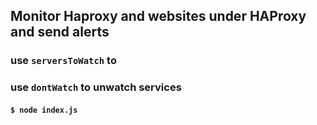 ## Monitor Haproxy and websites under HAProxy and send alerts
### use `serversToWatch`   to 
### use `dontWatch`  to unwatch  services
#### `$ node index.js`


